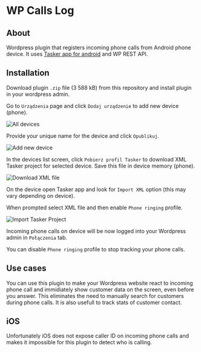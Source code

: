 # WP Calls Log

## About

Wordpress plugin that registers incoming phone calls from Android phone device. It uses [Tasker app for android](https://play.google.com/store/apps/details?id=net.dinglisch.android.taskerm&hl=pl&gl=US) and WP REST API.

## Installation

Download plugin `.zip` file (3 588 kB) from this repository and install plugin in your wordpress admin.  

Go to `Urządzenia` page and click `Dodaj urządzenie` to add new device (phone).

![All devices](http://wp.pkdev.pl/wp-content/uploads/2021/05/all_devices_sm.jpg)

Provide your unique name for the device and click `Opublikuj`.

![Add new device](http://wp.pkdev.pl/wp-content/uploads/2021/05/add_device_sm.jpg)

In the devices list screen, click `Pobierz profil Tasker` to download XML Tasker project for selected device. Save this file in device memory (phone).

![Download XML file](http://wp.pkdev.pl/wp-content/uploads/2021/05/all_devices_2_sm.jpg)

On the device open Tasker app and look for `Import XML` option (this may vary depending on device). 

When prompted select XML file and then enable `Phone ringing` profile.

![Import Tasker Project](http://wp.pkdev.pl/wp-content/uploads/2021/05/tasker_sm.jpg)

Incoming phone calls on device will be now logged into your Wordpress admin in `Połączenia` tab.

You can disable `Phone ringing` profile to stop tracking your phone calls.

## Use cases

You can use this plugin to make your Wordpress website react to incoming phone call and immidiately show customer data on the screen, even before you answer. This eliminates the need to manually search for customers during phone calls. It is also usefull to track stats of customer contact.

## iOS

Unfortunately iOS does not expose caller ID on incoming phone calls and makes it impossible for this plugin to detect who is calling.
